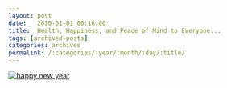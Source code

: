 ```yaml
---
layout: post
date:	2010-01-01 00:16:00
title:  Health, Happiness, and Peace of Mind to Everyone...
tags: [archived-posts]
categories: archives
permalink: /:categories/:year/:month/:day/:title/
---
```

<a href="http://s967.photobucket.com/albums/ae160/pedoral/?action=view&current=IMG_6074.jpg" target="_blank"><img src="http://i967.photobucket.com/albums/ae160/pedoral/IMG_6074.jpg" border="0" alt="happy new year"></a>
